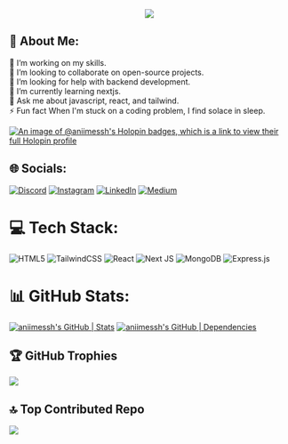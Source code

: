 <div align="center">
<img src="https://media.tenor.com/whgQwNlVvNkAAAAi/xero-code.gif"></img>
</div>

## 💫 About Me:
🔭 I’m working on my skills.<br>👯 I’m looking to collaborate on open-source projects.<br>🤝 I’m looking for help with backend development.<br>🌱 I’m currently learning nextjs.<br>💬 Ask me about javascript, react, and tailwind.<br>⚡ Fun fact When I'm stuck on a coding problem, I find solace in sleep. 

[![An image of @aniimessh's Holopin badges, which is a link to view their full Holopin profile](https://holopin.me/aniimessh)](https://holopin.io/@aniimessh)

## 🌐 Socials:
[![Discord](https://img.shields.io/badge/Discord-%237289DA.svg?logo=discord&logoColor=white)](https://discord.gg/me_insane) [![Instagram](https://img.shields.io/badge/Instagram-%23E4405F.svg?logo=Instagram&logoColor=white)](https://instagram.com/anii.messh) [![LinkedIn](https://img.shields.io/badge/LinkedIn-%230077B5.svg?logo=linkedin&logoColor=white)](https://linkedin.com/in/aniimessh-gupta) [![Medium](https://img.shields.io/badge/Medium-12100E?logo=medium&logoColor=white)](https://medium.com/@animeshsep01) 

# 💻 Tech Stack:
![HTML5](https://img.shields.io/badge/html5-%23E34F26.svg?style=for-the-badge&logo=html5&logoColor=white) ![TailwindCSS](https://img.shields.io/badge/tailwindcss-%2338B2AC.svg?style=for-the-badge&logo=tailwind-css&logoColor=white) ![React](https://img.shields.io/badge/react-%2320232a.svg?style=for-the-badge&logo=react&logoColor=%2361DAFB) ![Next JS](https://img.shields.io/badge/Next-black?style=for-the-badge&logo=next.js&logoColor=white) ![MongoDB](https://img.shields.io/badge/MongoDB-%234ea94b.svg?style=for-the-badge&logo=mongodb&logoColor=white) ![Express.js](https://img.shields.io/badge/express.js-%23404d59.svg?style=for-the-badge&logo=express&logoColor=%2361DAFB)
# 📊 GitHub Stats:
[![aniimessh's GitHub | Stats](https://stats.quine.sh/aniimessh/github?theme=dark)](https://quine.sh?utm_source=widgets&utm_campaign=aniimessh) 
[![aniimessh's GitHub | Dependencies](https://stats.quine.sh/aniimessh/dependencies?theme=dark)](https://quine.sh?utm_source=widgets&utm_campaign=aniimessh)

## 🏆 GitHub Trophies
![](https://github-profile-trophy.vercel.app/?username=aniimessh&theme=radical&no-frame=true&no-bg=true&margin-w=4)

## 🔝 Top Contributed Repo
![](https://github-contributor-stats.vercel.app/api?username=aniimessh&limit=5&theme=dark&combine_all_yearly_contributions=true)
